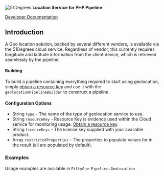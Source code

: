 ![51Degrees](https://51degrees.com/DesktopModules/FiftyOne/Distributor/Logo.ashx?utm_source=github&utm_medium=repository&utm_content=readme_main&utm_campaign=php-open-source "Data rewards the curious") **Location Service for PHP Pipeline**

[Developer Documentation](https://docs.51degrees.com?utm_source=github&utm_medium=repository&utm_content=documentation&utm_campaign=php-open-source "developer documentation")

## Introduction

A Geo location solution, backed by several different vendors, is available via the 51Degrees cloud service. 
Regardless of vendor, this currently requires longitude and latitude information from the client device, which is retrieved seamlessly by the pipeline.

#### Building

To build a pipeline containing everything required to start using geolocation, simply [obtain a resource key](https://configure.51degrees.com) and use it with the ``geolocationPipelineBuilder`` to construct a pipeline.

#### Configuration Options

 - String ``type`` - The name of the type of geolocation service to use.
 - String ``resourceKey`` - Resource Key is evidence used within the Cloud service for monitoring usage. [Obtain a resource key](https://configure.51degrees.com).
 - String ``licenceKeys`` - The license key supplied with your available product.
 - Array ``restrictedProperties`` - The properties to populate values for in the result (all are populated by default).

### Examples

Usage examples are available in ``FiftyOne.Pipeline.GeoLocation``
